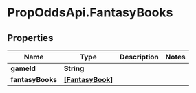 # PropOddsApi.FantasyBooks

## Properties

Name | Type | Description | Notes
------------ | ------------- | ------------- | -------------
**gameId** | **String** |  | 
**fantasyBooks** | [**[FantasyBook]**](FantasyBook.md) |  | 


